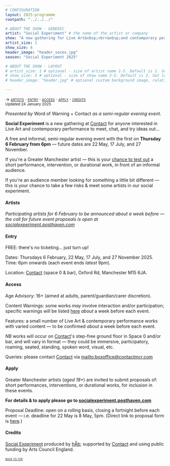 ```yaml
---
# CONFIGURATION
layout: 2025-programme
rootpath: "../../../"

# ABOUT THE SHOW - GENERIC
artist: "Social Experiment" # the name of the artist or company
show: "A new gathering for Live Art&nbsp;<br>&nbsp;and contemporary performance." # the name of the show
artist_size: 1
show_size: 4
header_image: "header_socex.jpg"  
season: "Social Experiment 2025"

# ABOUT THE SHOW - LAYOUT
# artist_size: 1 # optional - size of artist name 1-5. Default is 1. Set longer names to lower values
# show_size: 3 # optional - size of show name 2-5. Default is 2. Set longer names to lower values
# header_image: "header.jpg" # optional custom background image, relative to current page

---
```

<span style='font-variant: small-caps'>→ [artists](/socialexperiment/#artists) · [entry](/socialexperiment/#entry) · [access](/socialexperiment/#access) · [apply](/socialexperiment/#apply) · [credits](/socialexperiment/#credits)</span><br><small>Updated 24 January 2025</small>          
         
*Presented by* Word of Warning + Contact *as a semi-regular evening event.*         
         
**Social Experiment** is a new gathering at <a href="https://contactmcr.com" target="_blank">Contact</a> for anyone interested in Live Art and contemporary performance to meet, chat, and try ideas out…         
          
A free and informal, semi-regular evening event with the first on **Thursday 6 February from 6pm** — future dates are 22 May, 17 July, and 27 November.         
         
If you're a Greater Manchester artist — this is your <a href="https://socialexperiment.posthaven.com" target="_blank">chance to test out</a> a short performance, intervention, or durational work, in front of an informal audience.         
         
If you're an audience member looking for something a little bit different — this is your chance to take a few risks & meet some artists in our social experiment.         
         
#### Artists        
*Participating artists for 6 February to be announced about a week before — the call for future event proposals is open at <a href="https://socialexperiment.posthaven.com" target="_blank">socialexperiment.posthaven.com</a>*         
         
#### Entry         
FREE: there's no ticketing… just turn up!         
         
Dates: Thursdays 6 February, 22 May, 17 July, and 27 November 2025.<br>Time: 6pm onwards (each event ends *latest* 9pm).         
          
Location: <a href="https://contactmcr.com/visit/getting-here" target="_blank">Contact</a> (space 0 & bar), Oxford Rd, Manchester M15 6JA.         
         
#### Access         
Age Advisory: 16+ (aimed at adults, parent/guardian/carer discretion).         
          
Content Warnings: some works *may* involve interaction and/or participation; specific warnings will be listed [here](/warnings) *about* a week before each event.         
          
Features: a small number of Live Art & contemporary performance works with varied content — to be confirmed *about* a week before each event.         
         
*NB* works will occur on <a href="https://contactmcr.com/visit/access" target="_blank">Contact</a>'s step-free ground floor in Space 0 and/or bar, and will vary in format — they could be immersive, participatory, roaming, seated, standing, spoken word, visual, etc.         
         
Queries: please contact <a href="https://contactmcr.com/visit/access" target="_blank">Contact</a> via <mailto:boxoffice@contactmcr.com>        
                   
#### Apply        
Greater Manchester artists (*aged 18+*) are invited to submit proposals of: short performances, interventions, or durational works, for inclusion in these events.         
         
**For details & to apply please go to <a href="https://socialexperiment.posthaven.com" target="_blank">socialexperiment.posthaven.com</a>**        
         
Proposal Deadline: open on a rolling basis, closing a fortnight before each event — i.e. deadline for 22 May is 8 May, 5pm. (Direct link to proposal form is <a href="https://forms.gle/rAnfSN2AQP5xv6e9A" target="_blank">here</a>.)         
         
#### Credits          
[Social Experiment](/hab/socialexperiment) produced by [hÅb](/hab); supported by <a href="https://contactmcr.com" target="_blank">Contact</a> and using public funding by Arts Council England.         
                 
<small><span style='font-variant: small-caps'>[back to top](/socialexperiment)</span></small>
